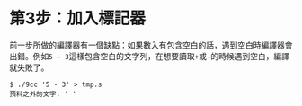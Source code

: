 # 第3步：加入標記器

前一步所做的編譯器有一個缺點：如果數入有包含空白的話，遇到空白時編譯器會出錯。例如`5 - 3`這樣包含空白的文字列，在想要讀取`+`或`-`的時候遇到空白，編譯就失敗了。

```text
$ ./9cc '5 - 3' > tmp.s
預料之外的文字: ' '
```

